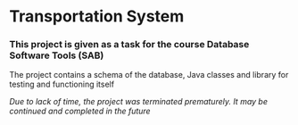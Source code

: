 # Transportation System

### This project is given as a task for the course Database Software Tools (SAB) 

The project contains a schema of the database, Java classes and library for testing and functioning itself

_Due to lack of time, the project was terminated prematurely. It may be continued and completed in the future_